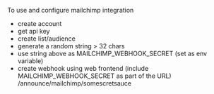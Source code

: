 To use and configure mailchimp integration
- create account
- get api key
- create list/audience
- generate a random string > 32 chars
- use string above as MAILCHIMP_WEBHOOK_SECRET (set as env variable)
- create webhook using web frontend (include MAILCHIMP_WEBHOOK_SECRET as part of the URL)
    /announce/mailchimp/somescretsauce
